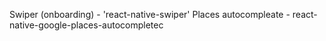 Swiper (onboarding) - 'react-native-swiper'
Places autocompleate - react-native-google-places-autocompletec